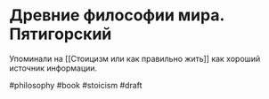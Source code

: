 # Древние философии мира. Пятигорский

Упоминали на [[Стоицизм или как правильно жить]] как хороший источник информации.

#philosophy #book #stoicism
#draft